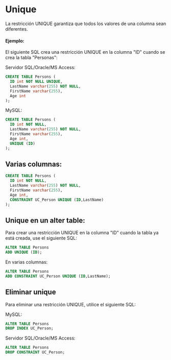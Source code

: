 # Unique 

La restricción UNIQUE garantiza que todos los valores de una columna sean diferentes.

#### Ejemplo:

El siguiente SQL crea una restricción UNIQUE en la columna "ID" cuando se crea la tabla "Personas":

Servidor SQL/Oracle/MS Access:

```sql
CREATE TABLE Persons (
  ID int NOT NULL UNIQUE,
  LastName varchar(255) NOT NULL,
  FirstName varchar(255),
  Age int
);
```

MySQL:

```sql
CREATE TABLE Persons (
  ID int NOT NULL,
  LastName varchar(255) NOT NULL,
  FirstName varchar(255),
  Age int,
  UNIQUE (ID)
);
```

## Varias columnas:

```sql
CREATE TABLE Persons (
  ID int NOT NULL,
  LastName varchar(255) NOT NULL,
  FirstName varchar(255),
  Age int,
  CONSTRAINT UC_Person UNIQUE (ID,LastName)
);
```

## Unique en un alter table:

Para crear una restricción UNIQUE en la columna "ID" cuando la tabla ya está creada, use el siguiente SQL:

```sql
ALTER TABLE Persons
ADD UNIQUE (ID);
```

En varias columnas:

```sql
ALTER TABLE Persons
ADD CONSTRAINT UC_Person UNIQUE (ID,LastName);
```

## Eliminar unique

Para eliminar una restricción UNIQUE, utilice el siguiente SQL:

MySQL:

```sql
ALTER TABLE Persons
DROP INDEX UC_Person;
```

Servidor SQL/Oracle/MS Access:

```sql
ALTER TABLE Persons
DROP CONSTRAINT UC_Person;
```